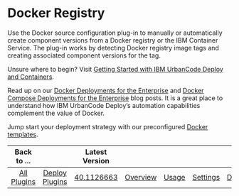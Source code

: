 
Docker Registry
===============


Use the Docker source configuration plug-in to manually or automatically create component versions from a Docker registry or the IBM Container Service. The plug-in works by detecting Docker registry image tags and creating associated component versions for the tag.


Unsure where to begin? Visit [Getting Started with IBM UrbanCode Deploy and Containers](https://developer.ibm.com/urbancode/docs/getting-started-ibm-urbancode-deploy-containers/).


Read up on our [Docker Deployments for the Enterprise](https://developer.ibm.com/urbancode/2016/03/21/docker-deployments-for-the-enterprise/) and [Docker Compose Deployments for the Enterprise](https://developer.ibm.com/urbancode/2016/11/23/docker-compose-deployments-enterprise/) blog posts. It is a great place to understand how IBM UrbanCode Deploy’s automation capabilities complement the value of Docker.


Jump start your deployment strategy with our preconfigured [Docker templates](https://github.com/IBM-UrbanCode/Templates-UCD).




|Back to ...||Latest Version|||||
| :---: | :---: | :---: | :---: | :---: | :---: | :---: |
|[All Plugins](../../index.md)|[Deploy Plugins](../README.md)|[40.1126663](https://raw.githubusercontent.com/UrbanCode/IBM-UCD-PLUGINS/main/files/DockerSourceConfig/ucd-DockerSourceConfig-40.1126663.zip)|[Overview](overview.md)|[Usage](usage.md)|[Settings](settings.md)|[Downloads](downloads.md)|
